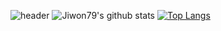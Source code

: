 ![header](https://capsule-render.vercel.app/api?type=waving&color=gradient&height=230&section=header&text=Lee%20Jiwon&fontSize=80&animation=twinkling&fontColor=ffffff&fontAlignY=40)
![Jiwon79's github stats](https://github-readme-stats.vercel.app/api?username=jiwon79&show_icons=true&hide_border=true&count_private=true)
[![Top Langs](https://github-readme-stats.vercel.app/api/top-langs/?username=jiwon79&hide=html,CSS&count_private=true)](https://github.com/anuraghazra/github-readme-stats)
